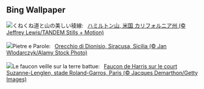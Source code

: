 ## Bing Wallpaper
![](https://www.bing.com/th?id=OHR.MountHamilton_JA-JP7427709229_UHD.jpg&w=1000)くねくね道と山の美しい稜線:&nbsp;&ensp;[ハミルトン山, 米国 カリフォルニア州 (© Jeffrey Lewis/TANDEM Stills + Motion)](https://www.bing.com/th?id=OHR.MountHamilton_JA-JP7427709229_UHD.jpg)
<br><br/>
![](https://www.bing.com/th?id=OHR.OrecchioDiDionisoSiracusa_IT-IT7033157310_UHD.jpg&w=1000)Pietre e Parole:&nbsp;&ensp;[Orecchio di Dionisio, Siracusa, Sicilia (© Jan Wlodarczyk/Alamy Stock Photo)](https://www.bing.com/th?id=OHR.OrecchioDiDionisoSiracusa_IT-IT7033157310_UHD.jpg)
<br><br/>
![](https://www.bing.com/th?id=OHR.RolandGarros_FR-FR5445830165_UHD.jpg&w=1000)Le faucon veille sur la terre battue:&nbsp;&ensp;[Faucon de Harris sur le court Suzanne-Lenglen, stade Roland-Garros, Paris (© Jacques Demarthon/Getty Images)](https://www.bing.com/th?id=OHR.RolandGarros_FR-FR5445830165_UHD.jpg)
<br><br/>
